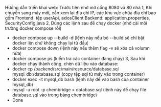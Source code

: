 Hướng dẫn triển khai web:
Trước tiên nhớ mở cổng 8080 và 80 nhá
1, Khi chuyển sang máy mới, cần xem lại địa chỉ IP, các khu vực chứa địa chỉ bao gồm
Frontend: tệp userApi, axiosClient
Backend: application.properties, SecurityConfig.java
2, Dùng các lệnh sau để chạy docker (nhớ cài môi trường docker compose rồi)
- docker compose up --build -d (lệnh này nếu bỏ --build sẽ chỉ bật docker lên chứ không chạy lại từ đầu)
- docker compose down (lệnh này nếu thêm flag -v sẽ xóa cả volumn nữa)
- docker compose ps (kiểm tra các container đang chạy)
3, Sau khi docker chạy thành công, chèn dữ liệu vào database:
- docker cp /backend/src/main/resource/database.sql mysql_db:/database.sql (copy tệp sql từ máy vào trong container)
- docker exec -it mysql_db bash (lệnh này để vào bash của container mysql_db)
- mysql -u root -p chembridge < database.sql (lệnh này để chạy file database.sql vào trong bảng chembridge)
- Done
